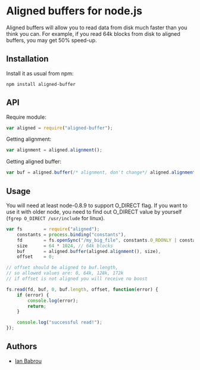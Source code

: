 # Aligned buffers for node.js

Aligned buffers will allow you to read data from disk much faster than you think you can.
For example, if you read 64k blocks from disk to aligned buffers, you may get 50% speed-up.

## Installation

Install it as usual from npm:

```
npm install aligned-buffer
```

## API

Require module:

```javascript
var aligned = require("aligned-buffer");
```

Getting alignment:

```javascript
var alignment = aligned.alignment();
```

Getting aligned buffer:

```javascript
var buf = aligned.buffer(/* alignment, don't change*/ aligned.alignment(), /* size */ 1024 * 64);
```

## Usage

You will need at least node-0.8.9 to support O_DIRECT flag.
If you want to use it with older node, you need to find out O_DIRECT
value by yourself (`fgrep O_DIRECT /usr/include` for linux).

```javascript
var fs        = require("aligned");
    constants = process.binding("constants"),
    fd        = fs.openSync("/my_big_file", constants.O_RDONLY | constants.O_DIRECT),
    size      = 64 * 1024, // 64k blocks
    buf       = aligned.buffer(aligned.alignment(), size),
    offset    = 0;

// offset should be aligned to buf.length,
// so allowed values are: 0, 64k, 128k, 172k
// if offset is not aligned you will receive no boost

fs.read(fd, buf, 0, buf.length, offset, function(error) {
    if (error) {
        console.log(error);
        return;
    }

    console.log("successful read!");
});
```

## Authors

* [Ian Babrou](https://github.com/bobrik)
